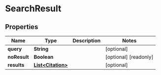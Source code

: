 

# SearchResult


## Properties

| Name | Type | Description | Notes |
|------------ | ------------- | ------------- | -------------|
|**query** | **String** |  |  [optional] |
|**noResult** | **Boolean** |  |  [optional] [readonly] |
|**results** | [**List&lt;Citation&gt;**](Citation.md) |  |  [optional] |



